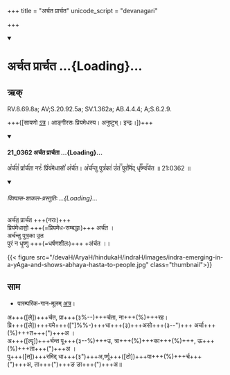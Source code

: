 +++
title = "अर्चत प्रार्चत"
unicode_script = "devanagari"

+++
<div class="js_include" includetitle="true" newlevelforh1="1" unfilled url="/vedAH_sAma/paravastu-saama/devaH/indraH/archata-prArchata/">
<details open><summary><h1>अर्चत प्रार्चत ...{Loading}...</h1></summary>

## ऋक्

RV.8.69.8a; AV;S.20.92.5a; SV.1.362a; AB.4.4.4; A;S.6.2.9.

+++([सायणो [ऽत्र](https://archive.org/stream/RgVedaWithSayanasCommentaryPart3/rv_sayanabhasya_part3#page/n935/mode/1up&sa=D&ust=1542425956179000)। आङ्गीरसः प्रियमेधस्य। अनुष्टुभ्। इन्द्रः।])+++

<div class="js_include" includetitle="false" newlevelforh1="3" unfilled="" url="/vedAH_sAma/kauthumam/saMhitA/vishvAsa-prastutiH/1_pUrvArchikaH/4/2/21_0362_archata_prArchatA.md">
<details open><summary><h4>21_0362 अर्चत प्रार्चता ...{Loading}...</h4></summary>

अ꣡र्च꣢त꣣ प्रा꣡र्च꣢ता नरः꣣ प्रि꣡य꣢मेधासो꣣ अ꣡र्च꣢त। अ꣡र्च꣢न्तु पुत्र꣣का꣢ उ꣣त꣢꣫ पुर꣣मि꣢द् धृ꣣꣬ष्ण्व꣢꣯र्चत ॥ 21:0362 ॥

<div class="js_include" newlevelforh1="2" title="विश्वास-शाकल-प्रस्तुतिः" unfilled="" url="/vedAH_Rk/shAkalam/saMhitA/vishvAsa-prastutiH/08/069/08_archata_prArchata.md">
<details open><summary><h6>विश्वास-शाकल-प्रस्तुतिः ...{Loading}...</h6></summary>


अर्च॑त॒ प्रार्च॑त +++(नराः)+++  
प्रिय॑मेधासो॒ +++(=प्रियमेध-सम्बद्धाः)+++ अर्च॑त ।  
अर्च॑न्तु पुत्र॒का उ॒त  
पुरं न धृ॒ष्णु +++(=धर्षणशीलः)+++ +अ॑र्चत ।।  

</details>
</div>
</details>
</div>  

{{< figure src="/devaH/AryaH/hindukaH/indraH/images/indra-emerging-in-a-yAga-and-shows-abhaya-hasta-to-people.jpg"  class="thumbnail">}}


## साम

- पारम्परिक-गान-मूलम् [अत्र](https://archive.org/stream/sAmaveda-jaiminIya-paravastu-paramparA-docs/VIVAAHA%20UPANAYANA%20SAAMAANI#page/n1/mode/1up&sa=D&ust=1542425956180000)।
<div caption="रामानुजार्यः 1974 " class="audioEmbed" src="https://archive
.org/download/jaiminIya-sAma-gAna-paravastu-tradition-rAmAnuja/archata-prArchata.mp3"></div>
<div caption="गोपालार्यः 2015  " class="audioEmbed" src="https://archive
.org/download/jaiminIya-sAma-gAna-paravastu-tradition-gopAla-2015/archata-prArchata.mp3"></div>
<div caption="गोपालपवनयोर् अनुवचनम् 2015 1x" class="audioEmbed" src="https://archive
.org/download/jaiminIya-sAma-gAna-paravastu-tradition-anuvachanam-gopAla-pavana-2015/archata-prArchata.mp3"></div>
<div caption="गोपालपवनयोर् अनुवचनम् 2015 1.5x" class="audioEmbed" src="https://archive
.org/download/jaiminIya-sAma-gAna-paravastu-tradition-anuvachanam-gopAla-pavana-2015-150p-speed/archata-prArchata.mp3"></div>

अ+++([ले])+++र्चत, प्रा+++(३%--)+++र्चता, ना+++(%)+++रह।  
प्रि+++([ले])+++यमे+++(["]%%-)+++धा+++(३)+++असो+++(३--")+++ अर्चा+++(%)+++त+++(")+++अ ।  
अ+++([ल्पॄ])+++र्चन्त पू+++(३--%)+++उ, त्रा+++(%)+++का+++(%)+++, ऊ+++(%)+++ता+++(")+++अ ।  
पु+++([त])+++रमिद् धा+++(३")+++अ,र्ष्णू+++([टो])+++वा+++(%)+++र्च+++(")+++अ, ता+++(")+++ङ ङा+++(")+++अ॥
</details>
</div>